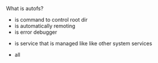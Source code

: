 What is autofs?
* is command to control root dir
* is automatically remoting
* is error debugger
+ is service that is managed like like other system services
* all
